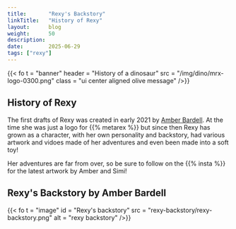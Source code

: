 ```yaml
---
title:       "Rexy's Backstory"
linkTitle:   "History of Rexy"
layout:      blog  
weight:      50
description: 
date:        2025-06-29   
tags: ["rexy"]
---
```

{{< fo t = "banner"
    header = "History of a dinosaur"
    src = "/img/dino/mrx-logo-0300.png" 
    class = "ui center aligned olive message"
/>}}

## History of Rexy

The first drafts of Rexy was created in early 2021 by [Amber Bardell].  At the time she was just a logo for {{% metarex %}} but since then Rexy has grown as a character, with her own personality and backstory, had various artwork and vidoes made of her adventures and even been made into a soft toy! 

Her adventures are far from over, so be sure to follow on the {{% insta %}} for the latest artwork by Amber and Simi!


## Rexy's Backstory by Amber Bardell

{{< fo t = "image"
  id       = "Rexy's backstory"
  src      = "rexy-backstory/rexy-backstory.png"
  alt      = "rexy backstory"
/>}}

[Amber Bardell]:  https://www.amberbardell.com